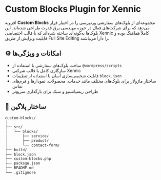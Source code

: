 # Custom Blocks Plugin for Xennic

افزونه **Custom Blocks** مجموعه‌ای از بلوک‌های سفارشی وردپرسی را در اختیار قرار می‌دهد که برای شرکت‌های فعال در حوزه مهندسی برق قدرت طراحی شده‌اند. این بلوک‌ها به‌گونه‌ای ساخته شده‌اند که با قالب اختصاصی Xennic کاملاً هماهنگ بوده و قابلیت ویرایش از طریق Full Site Editing را دارا می‌باشند.

## ⚙️ امکانات و ویژگی‌ها

- ساخت بلوک‌های سفارشی با استفاده از `@wordpress/scripts`
- سازگاری کامل با قالب شرکتی Xennic
- قابلیت شخصی‌سازی آسان با استفاده از تنظیمات `block.json`
- ساختار ماژولار برای بلوک‌های مختلف مانند خدمات، محصولات، نمودارها و فرم‌های تماس
- طراحی ریسپانسیو و سبک برای بارگذاری سریع‌تر

## 📁 ساختار پلاگین

```bash
custom-blocks/
│
├── src/
│   └── blocks/
│       ├── service/
│       ├── product/
│       └── contact-form/
├── build/
├── block.json
├── custom-blocks.php
├── package.json
├── README.md
└── .gitignore
```
